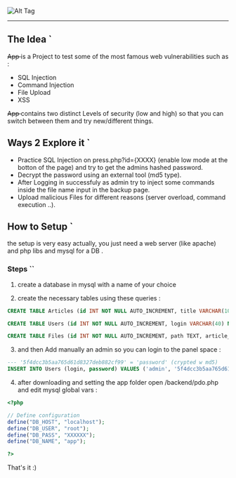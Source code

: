 ![Alt Tag](http://i.imgur.com/47TWZU7.png "AppStrike Logo")

------

## The Idea `

<strike> App </strike> is a Project to test some of the most famous web vulnerabilities such as :

- SQL Injection 
- Command Injection
- File Upload
- XSS

<strike> App </strike> contains two distinct Levels of security (low and high) so that you can switch between them and try new/different things.

## Ways 2 Explore it `

- Practice SQL Injection on press.php?id={XXXX} (enable low mode at the botton of the page) and try to get the admins hashed password.
- Decrypt the password using an external tool (md5 type).
- After Logging in successfuly as admin try to inject some commands inside the file name input in the backup page.
- Upload malicious Files for different reasons (server overload, command execution ..).  

## How to Setup `

the setup is very easy actually, you just need a web server (like apache) and php libs and mysql for a DB .

### Steps ``

1. create a database in mysql with a name of your choice 

2. create the necessary tables using these queries :
  ```sql
  CREATE TABLE Articles (id INT NOT NULL AUTO_INCREMENT, title VARCHAR(100) NOT NULL, text TEXT NOT NULL, login VARCHAR(40) NOT NULL, date DATE, PRIMARY KEY (id));

  CREATE TABLE Users (id INT NOT NULL AUTO_INCREMENT, login VARCHAR(40) NOT NULL, password VARCHAR(40) NOT NULL, PRIMARY KEY (id));
  
  CREATE TABLE Files (id INT NOT NULL AUTO_INCREMENT, path TEXT, article_id INT NOT NULL, PRIMARY KEY (id));
  ```

3. and then Add manually an admin so you can login to the panel space :

  ```sql
  --- '5f4dcc3b5aa765d61d8327deb882cf99' = 'password' (crypted w md5)
  INSERT INTO Users (login, password) VALUES ('admin', '5f4dcc3b5aa765d61d8327deb882cf99');
  ```

4. after downloading and setting the app folder open /backend/pdo.php and edit mysql global vars :
  ```php
  <?php

  // Define configuration
  define("DB_HOST", "localhost");
  define("DB_USER", "root");
  define("DB_PASS", "XXXXXX");
  define("DB_NAME", "app");

  ?>
  ```

That's it :)  
